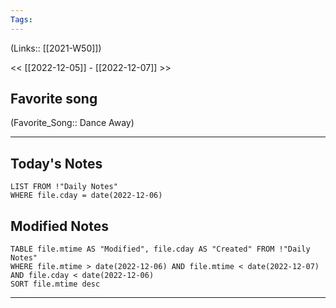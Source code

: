 ```yaml
---
Tags:
---
```

(Links:: [[2021-W50]])

<< [[2022-12-05]] - [[2022-12-07]] >>
## Favorite song
(Favorite_Song:: Dance Away)
___
## Today's Notes
```dataview
LIST FROM !"Daily Notes"
WHERE file.cday = date(2022-12-06)
```
## Modified Notes
```dataview
TABLE file.mtime AS "Modified", file.cday AS "Created" FROM !"Daily Notes" 
WHERE file.mtime > date(2022-12-06) AND file.mtime < date(2022-12-07) AND file.cday < date(2022-12-06)
SORT file.mtime desc
```
___
